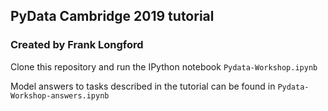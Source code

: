 ## PyData Cambridge 2019 tutorial
### Created by Frank Longford

Clone this repository and run the IPython notebook `Pydata-Workshop.ipynb`

Model answers to tasks described in the tutorial can be found in `Pydata-Workshop-answers.ipynb`
